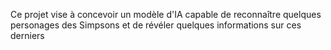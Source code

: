 Ce projet vise à concevoir un modèle d'IA capable de reconnaître quelques personages des Simpsons et de révéler quelques informations sur ces derniers

